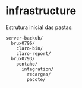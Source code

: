 # infrastructure

Estrutura inicial das pastas:

```
server-backub/
  brux0796/
    claro-bin/
    claro-report/
  brux0793/
    pentaho/
      integration/
        recargas/
        pacote/
```
